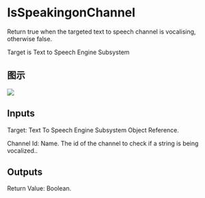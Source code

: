 # IsSpeakingonChannel

Return true when the targeted text to speech channel is vocalising, otherwise false.

Target is Text to Speech Engine Subsystem

## 图示

![]($-20221218-21113929.png)

## Inputs

Target: Text To Speech Engine Subsystem Object Reference.

Channel Id: Name. The id of the channel to check if a string is being vocalized..  

## Outputs

Return Value: Boolean.

